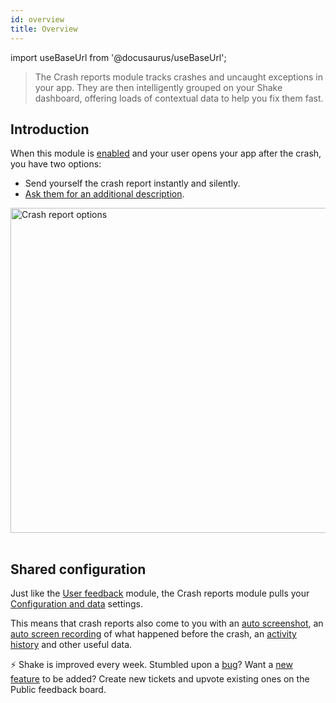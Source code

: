 ```yaml
---
id: overview
title: Overview
---
```

import useBaseUrl from '@docusaurus/useBaseUrl';

>The Crash reports module tracks crashes and uncaught exceptions in your app. They are then intelligently grouped on your Shake dashboard,
offering loads of contextual data to help you fix them fast.

## Introduction

When this module is [enabled](/ios/crash-reports/enable) and your user opens your app after the crash, you have two options:
* Send yourself the crash report instantly and silently.
* [Ask them for an additional description](/ios/crash-reports/ask-for-description).

<table class="media-container">
<img
  alt="Crash report options"
  width="520"
  src={useBaseUrl('screens/crash-report-options@2x.png')}
/>
</table>

## Shared configuration

Just like the [User feedback](/ios/user-feedback/overview.md) module, the Crash reports module pulls your
[Configuration and data](/ios/configuration-and-data/overview.md) settings.

This means that crash reports also come to you with an [auto screenshot](/ios/configuration-and-data/auto-screenshot.md),
an [auto screen recording](/ios/configuration-and-data/auto-screen-recording.md)
of what happened before the crash, an [activity history](/ios/configuration-and-data/activity-history.md) and other useful data.

<p class="p2 mt-80 mb-10">⚡️ Shake is improved every week.
Stumbled upon a <a href="https://feedback.shakebugs.com/bugs">bug</a>?
Want a <a href="https://feedback.shakebugs.com/feature-requests">new feature</a> to be added?
Create new tickets and upvote existing ones on the Public feedback board.</p>
<p></p>
